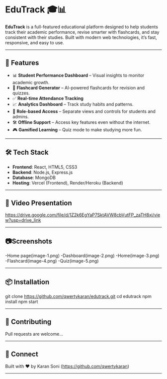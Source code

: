 # EduTrack 🎓📊

**EduTrack** is a full-featured educational platform designed to help students track their academic performance, revise smarter with flashcards, and stay consistent with their studies. Built with modern web technologies, it’s fast, responsive, and easy to use.

---

## 🚀 Features

- 📊 **Student Performance Dashboard** – Visual insights to monitor academic growth.
- 🧠 **Flashcard Generator** – AI-powered flashcards for revision and quizzes.
- ✅ **Real-time Attendance Tracking**
- 📈 **Analytics Dashboard** – Track study habits and patterns.
- 🔐 **Role-based Access** – Separate views and controls for students and admins.
- 🛠️ **Offline Support** – Access key features even without the internet.
- 🎮 **Gamified Learning** – Quiz mode to make studying more fun.

---

## 🛠️ Tech Stack

- **Frontend**: React, HTML5, CSS3
- **Backend**: Node.js, Express.js
- **Database**: MongoDB
- **Hosting**: Vercel (Frontend), Render/Heroku (Backend)

---
## 🎥 Video Presentation

https://drive.google.com/file/d/1Z2k6EgYaP7SktAVW8cbVutFP_zaTH8xj/view?usp=drive_link

---

## 📷Screenshots

-Home page(image-1.png)
-Dashboard(image-2.png)
-Home(image-3.png)
-Flashcard(image-4.png)
-Quiz(image-5.png)

---

## 📦 Installation

git clone https://github.com/qwertykaran/edutrack.git
cd edutrack
npm install
npm start

---

## 🙌 Contributing

Pull requests are welcome...

---

## 🔗 Connect

Built with ❤️ by Karan Soni (https://github.com/qwertykaran)

---
